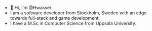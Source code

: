 - 👋 Hi, I’m @Hwasser
- I am a software developer from Stockholm, Sweden with an edge towards full-stack and game development.
- I have a M.Sc in Computer Science from Uppsala University.

<!---
Hwasser/Hwasser is a ✨ special ✨ repository because its `README.md` (this file) appears on your GitHub profile.
You can click the Preview link to take a look at your changes.
--->
